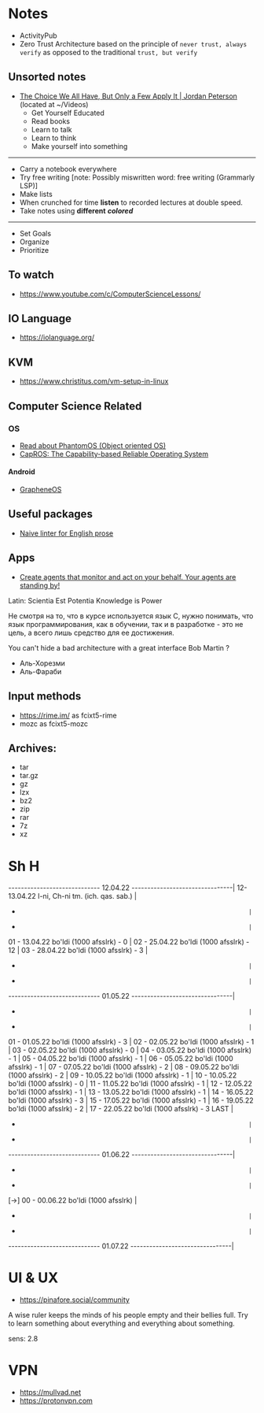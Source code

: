 # Notes

- ActivityPub
- Zero Trust Architecture
    based on the principle of `never trust, always verify` as opposed to the traditional `trust, but verify`
## Unsorted notes

- [The Choice We All Have, But Only a Few Apply It | Jordan Peterson](https://www.youtube.com/watch?v=dJyz6iK8VXE) (located at ~/Videos)
  - Get Yourself Educated
  - Read books
  - Learn to talk
  - Learn to think
  - Make yourself into something

------------------------------------------------------------------------------------------------------------------------

- Carry a notebook everywhere
- Try free writing [note: Possibly miswritten word: free writing (Grammarly LSP)]
- Make lists
- When crunched for time __listen__ to recorded lectures at double speed.
- Take notes using __different__ ___colored___

------------------------------------------------------------------------------------------------------------------------

- Set Goals
- Organize
- Prioritize


## To watch

- https://www.youtube.com/c/ComputerScienceLessons/


## IO Language

- https://iolanguage.org/

## KVM

- https://www.christitus.com/vm-setup-in-linux


## Computer Science Related

### OS
- [Read about PhantomOS (Object oriented OS)](http://phantomos.org/)
- [CapROS: The Capability-based Reliable Operating System](http://www.capros.org/)

#### Android
- [GrapheneOS](https://grapheneos.org/install/)



## Useful packages
  - [Naive linter for English prose](https://github.com/btford/write-good/)


## Apps
- [Create agents that monitor and act on your behalf. Your agents are standing by!](https://github.com/huginn/huginn)






Latin: Scientia Est Potentia
  Knowledge is Power


Не смотря на то, что в курсе используется язык C, нужно понимать, что язык программирования, как в обучении, так и в разработке - это не цель, а всего лишь средство для ее достижения.

You can't hide a bad architecture with a great interface Bob Martin ?


- Аль-Хорезми
- Аль-Фараби



## Input methods
- https://rime.im/ as fcixt5-rime
- mozc as fcixt5-mozc



## Archives:
- tar
- tar.gz
- gz
- lzx
- bz2
- zip
- rar
- 7z
- xz





# Sh H
----------------------------- 12.04.22 --------------------------------|
12-13.04.22 I-ni, Ch-ni tm. (ich. qas. sab.)                           |
-                                                                      |
-                                                                      |
01 - 13.04.22 bo'ldi (1000 afsslrk) - 0                                |
02 - 25.04.22 bo'ldi (1000 afsslrk) - 12                               |
03 - 28.04.22 bo'ldi (1000 afsslrk) - 3                                |
-                                                                      |
-                                                                      |
----------------------------- 01.05.22 --------------------------------|
-                                                                      |
-                                                                      |
01 - 01.05.22 bo'ldi (1000 afsslrk) - 3                                |
02 - 02.05.22 bo'ldi (1000 afsslrk) - 1                                |
03 - 02.05.22 bo'ldi (1000 afsslrk) - 0                                |
04 - 03.05.22 bo'ldi (1000 afsslrk) - 1                                |
05 - 04.05.22 bo'ldi (1000 afsslrk) - 1                                |
06 - 05.05.22 bo'ldi (1000 afsslrk) - 1                                |
07 - 07.05.22 bo'ldi (1000 afsslrk) - 2                                |
08 - 09.05.22 bo'ldi (1000 afsslrk) - 2                                |
09 - 10.05.22 bo'ldi (1000 afsslrk) - 1                                |
10 - 10.05.22 bo'ldi (1000 afsslrk) - 0                                |
11 - 11.05.22 bo'ldi (1000 afsslrk) - 1                                |
12 - 12.05.22 bo'ldi (1000 afsslrk) - 1                                |
13 - 13.05.22 bo'ldi (1000 afsslrk) - 1                                |
14 - 16.05.22 bo'ldi (1000 afsslrk) - 3                                |
15 - 17.05.22 bo'ldi (1000 afsslrk) - 1                                |
16 - 19.05.22 bo'ldi (1000 afsslrk) - 2                                |
17 - 22.05.22 bo'ldi (1000 afsslrk) - 3 LAST                           |
-                                                                      |
-                                                                      |
----------------------------- 01.06.22 --------------------------------|
-                                                                      |
-                                                                      |
[->] 00 - 00.06.22 bo'ldi (1000 afsslrk)                               |
-                                                                      |
-                                                                      |
----------------------------- 01.07.22 --------------------------------|

# UI & UX
- https://pinafore.social/community


A wise ruler keeps the minds of his people empty and their bellies full.
Try to learn something about everything and everything about something.

sens: 2.8



# VPN
- https://mullvad.net
- https://protonvpn.com
